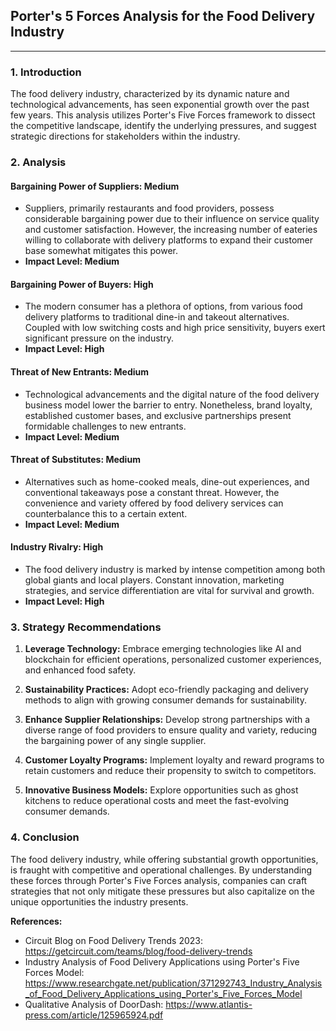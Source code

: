 ## **Porter's 5 Forces Analysis for the Food Delivery Industry**

---

### **1. Introduction**

The food delivery industry, characterized by its dynamic nature and technological advancements, has seen exponential growth over the past few years. This analysis utilizes Porter's Five Forces framework to dissect the competitive landscape, identify the underlying pressures, and suggest strategic directions for stakeholders within the industry.

### **2. Analysis**

#### **Bargaining Power of Suppliers: Medium**

- Suppliers, primarily restaurants and food providers, possess considerable bargaining power due to their influence on service quality and customer satisfaction. However, the increasing number of eateries willing to collaborate with delivery platforms to expand their customer base somewhat mitigates this power.
- **Impact Level: Medium**

#### **Bargaining Power of Buyers: High**

- The modern consumer has a plethora of options, from various food delivery platforms to traditional dine-in and takeout alternatives. Coupled with low switching costs and high price sensitivity, buyers exert significant pressure on the industry.
- **Impact Level: High**

#### **Threat of New Entrants: Medium**

- Technological advancements and the digital nature of the food delivery business model lower the barrier to entry. Nonetheless, brand loyalty, established customer bases, and exclusive partnerships present formidable challenges to new entrants.
- **Impact Level: Medium**

#### **Threat of Substitutes: Medium**

- Alternatives such as home-cooked meals, dine-out experiences, and conventional takeaways pose a constant threat. However, the convenience and variety offered by food delivery services can counterbalance this to a certain extent.
- **Impact Level: Medium**

#### **Industry Rivalry: High**

- The food delivery industry is marked by intense competition among both global giants and local players. Constant innovation, marketing strategies, and service differentiation are vital for survival and growth.
- **Impact Level: High**

### **3. Strategy Recommendations**

1. **Leverage Technology:** Embrace emerging technologies like AI and blockchain for efficient operations, personalized customer experiences, and enhanced food safety.
   
2. **Sustainability Practices:** Adopt eco-friendly packaging and delivery methods to align with growing consumer demands for sustainability.

3. **Enhance Supplier Relationships:** Develop strong partnerships with a diverse range of food providers to ensure quality and variety, reducing the bargaining power of any single supplier.

4. **Customer Loyalty Programs:** Implement loyalty and reward programs to retain customers and reduce their propensity to switch to competitors.

5. **Innovative Business Models:** Explore opportunities such as ghost kitchens to reduce operational costs and meet the fast-evolving consumer demands.

### **4. Conclusion**

The food delivery industry, while offering substantial growth opportunities, is fraught with competitive and operational challenges. By understanding these forces through Porter's Five Forces analysis, companies can craft strategies that not only mitigate these pressures but also capitalize on the unique opportunities the industry presents.

**References:**
- Circuit Blog on Food Delivery Trends 2023: https://getcircuit.com/teams/blog/food-delivery-trends
- Industry Analysis of Food Delivery Applications using Porter's Five Forces Model: https://www.researchgate.net/publication/371292743_Industry_Analysis_of_Food_Delivery_Applications_using_Porter's_Five_Forces_Model
- Qualitative Analysis of DoorDash: https://www.atlantis-press.com/article/125965924.pdf
